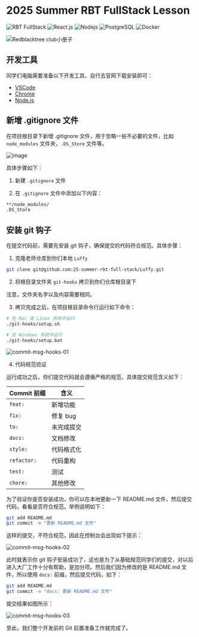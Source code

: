 # 2025 Summer RBT FullStack Lesson

![RBT FullStack](https://img.shields.io/badge/RBT-FullStack-red)  ![React.js](https://img.shields.io/badge/React.js-1677ff)  ![Nodejs](https://img.shields.io/badge/Node.js-389e0d)  ![PostgreSQL](https://img.shields.io/badge/PostgreSQL-eb2f96)  ![Docker](https://img.shields.io/badge/Docker-003eb3)

![Redblacktree  club小册子](https://github.com/user-attachments/assets/cb6c61c6-21ad-4985-b901-d752a826188d)

## 开发工具

同学们电脑需要准备以下开发工具，自行去官网下载安装即可：

- [VSCode](https://code.visualstudio.com/)
- [Chrome](https://www.google.com/chrome/)
- [Node.js](https://nodejs.org/)

## 新增 .gitignore 文件

在项目根目录下新增 .gitignore 文件，用于忽略一些不必要的文件，比如 `node_modules` 文件夹，`.DS_Store` 文件等。

![image](https://github.com/user-attachments/assets/877bab27-17ec-4f7f-a1b9-4ad643536e4c)

具体步骤如下：

1. 新建 `.gitignore` 文件

2. 在 `.gitignore` 文件中添加以下内容：

```bash
**/node_modules/
.DS_Store
```

## 安装 git 钩子

在提交代码前，需要先安装 git 钩子，确保提交的代码符合规范。具体步骤：

1. 克隆老师仓库到你们本地 `Luffy`

```bash
git clone git@github.com:25-summer-rbt-full-stack/Luffy.git
```

2. 将根目录文件夹 `git-hooks` 拷贝到你们仓库根目录下

注意，文件夹名字以及内容需要相同。

3. 拷贝完成之后，在项目根目录命令行运行如下命令：

```bash
# 在 Mac 或 Linux 系统中运行
./git-hooks/setup.sh

# 在 Windows 系统中运行
./git-hooks/setup.bat
```

![commit-msg-hooks-01](https://github.com/user-attachments/assets/cd762f56-27a8-4349-8618-64a2a7acfd74)


4. 代码规范验证

运行成功之后，你们提交代码就会遵循严格的规范，具体提交规范含义如下：

| Commit 前缀 | 含义       |
| ----------- | ---------- |
| `feat:`     | 新增功能   |
| `fix:`      | 修复 bug   |
| `to:`       | 未完成提交 |
| `docs:`     | 文档修改   |
| `style:`    | 代码格式化 |
| `refactor:` | 代码重构   |
| `test:`     | 测试       |
| `chore:`    | 其他修改   |

为了验证你是否安装成功，你可以在本地更新一下 README.md 文件，然后提交代码，看看是否符合规范。举例说明如下：

```bash
git add README.md
git commit -m "更新 README.md 文件"
```

这样的提交，不符合规范，因此在控制台会出现如下提示：

![commit-msg-hooks-02](https://github.com/user-attachments/assets/9dac97f4-001c-4785-91ae-6af06d22bdc4)


此时就表示你 git 钩子安装成功了，这也是为了从基础规范同学们的提交，对以后进入大厂工作十分有帮助，是加分项。然后我们因为修改的是 README.md 文件，所以使用 `docs:` 前缀，然后提交代码，如下：

```bash
git add README.md
git commit -m "docs: 更新 README.md 文件"
```

提交结果如图所示：

![commit-msg-hooks-03](https://github.com/user-attachments/assets/6c9d3eb5-9005-4a21-bc3f-d764885614e6)


至此，我们整个开发前的 Git 前置准备工作就完成了。
